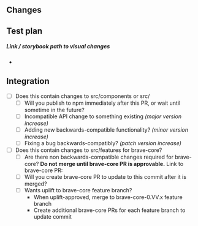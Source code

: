 ## Changes

## Test plan


##### Link / storybook path to visual changes
- 
<!-- can be localhost storybook or `now` deployment -->

## Integration
- [ ] Does this contain changes to src/components or src/
  - [ ] Will you publish to npm immediately after this PR, or wait until sometime in the future?
  - [ ] Incompatible API change to something existing _(major version increase)_
  - [ ] Adding new backwards-compatible functionality? _(minor version increase)_
  - [ ] Fixing a bug backwards-compatibly? _(patch version increase)_
  
- [ ] Does this contain changes to src/features for brave-core?
  - [ ] Are there non backwards-compatible changes required for brave-core? **Do not merge until brave-core PR is approvable.** Link to brave-core PR:
  - [ ] Will you create brave-core PR to update to this commit after it is merged?
  - [ ] Wants uplift to brave-core feature branch?
     - When uplift-approved, merge to brave-core-0.VV.x feature branch
     - Create additional brave-core PRs for each feature branch to update commit
